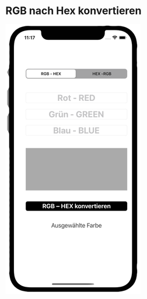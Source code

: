 # RGB nach Hex konvertieren

![Alt-Text](/RGBtoHexConverter/Assets.xcassets/rgb_hex_ios.imageset/rgb_hex_ios.png)

